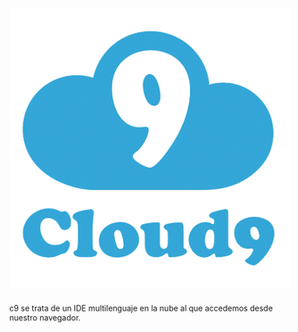 # ![](/assets/original.png)

c9 se trata de un IDE multilenguaje en la nube al que accedemos desde nuestro navegador.


